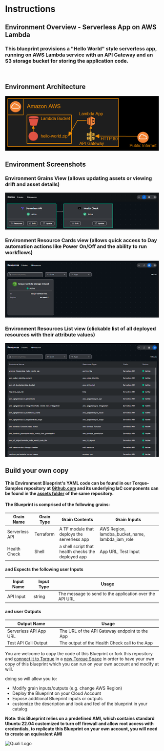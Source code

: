 # **Instructions**
## Environment Overview - Serverless App on AWS Lambda
### This blueprint provisions a "Hello World" style serverless app, running on AWS Lambda service with an API Gateway and an S3 storage bucket for storing the application code.

<br/>

## Environment Architecture
![Environment Architecture](env_images/Serverless_Arch.png)

## Environment Screenshots
### Environment Grains View (allows updating assets or viewing drift and asset details)
![Environment Grains](env_images/Serverless_Grains.png)
<br/> 

### Environment Resource Cards view (allows quick access to Day automation actions like Power On/Off and the ability to run workflows)
![Environment Cards](env_images/Serverless_Cards.png)
<br/> 

### Environment Resources List view (clickable list of all deployed resources with their attribute values)
![Environment Resources](env_images/Serverless_Resources.png)
<br/> 

## Build your own copy 
#### This Environment Blueprint's YAML code can be found in our Torque-Samples repository at [Github.com](https://github.com/QualiTorque/Torque-Samples/blob/main/blueprints/Serverless%20App%20on%20AWS%20Lambda.yaml) and its underlying IaC components can be found in the [assets folder](https://github.com/QualiTorque/Torque-Samples/blob/main/assets/) of the same repository.


#### The Blueprint is comprised of the following grains:
| Grain Name            | Grain Type       | Grain Contents| Grain Inputs | 
| -----                 | ---------        | ----------    | ----------   | 
| Serverless API | Terraform | A TF module that deploys the serverless app | AWS Region, lamdba_bucket_name, lambda_iam_role   | 
| Health Check   | Shell | a shell script that health checks the deployed app | App URL, Test Input | 

#### and Expects the following user Inputs
| Input Name       | Input Type       | Usage        | 
| -----            | ---------        | ----------   | 
| API Input        | string           | The message to send to the application over the API URL | 


#### and user Outputs
| Output Name            | Usage                                    | 
| -----                  | ----------                               | 
| Serverless API App URL | The URL of the API Gateway endpoint to the App | 
| Test API Call Output   | The output of the Health Check call to the App | 


You are welcome to copy the code of this Blueprint or fork this repository and [connect it to Torque](https://docs.qtorque.io/admin-guide/source-control/source-control-github) in a [new Torque Space](https://docs.qtorque.io/getting-started/Getting%20starting%20with%20terraform) in order to have your own copy of this blueprint which you can run on your own account and modify at will. 

doing so will allow you to: 
- Modify grain inputs/outputs (e.g. change AWS Region)
- Deploy the Blueprint on your Cloud Account 
- Expose additional Blueprint inputs or outputs 
- customize the description and look and feel of the blueprint in your catalog

**Note: this Blueprint relies on a predefined AMI, which contains standard Ubuntu 22.04 customized to turn off firewall and allow root access with credentials, to replicate this Blueprint on your own account, you will need to create an equivalent AMI**

![Quali Logo](https://docs.qtorque.io/assets/images/logo-dm-f11e9cc418b94216dedd0b6e73e4a33d.svg)
